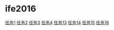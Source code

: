 # ife2016
<a href="https://wyn4cx.github.io/ife2016/task1/">任务1</a>
<a href="https://wyn4cx.github.io/ife2016/task2/">任务2</a>
<a href="https://wyn4cx.github.io/ife2016/task3/">任务3</a>
<a href="https://wyn4cx.github.io/ife2016/task4/">任务4</a>
<a href="https://wyn4cx.github.io/ife2016/task13/">任务13</a>
<a href="https://wyn4cx.github.io/ife2016/task14/">任务14</a>
<a href="https://wyn4cx.github.io/ife2016/task15/">任务15</a>
<a href="https://wyn4cx.github.io/ife2016/task16/">任务16</a>
